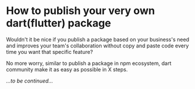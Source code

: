 # How to publish your very own dart(flutter) package

Wouldn't it be nice if you publish a package based on your business's need and improves your team's collaboration without copy and paste code every time you want that specific feature?

No more worry, similar to publish a package in npm ecosystem, dart community make it as easy as possible in X steps.

*...to be continued...*